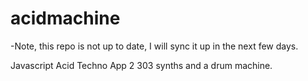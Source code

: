 # acidmachine
-Note, this repo is not up to date, I will sync it up in the next few days.

Javascript Acid Techno App
2 303 synths and a drum machine.
